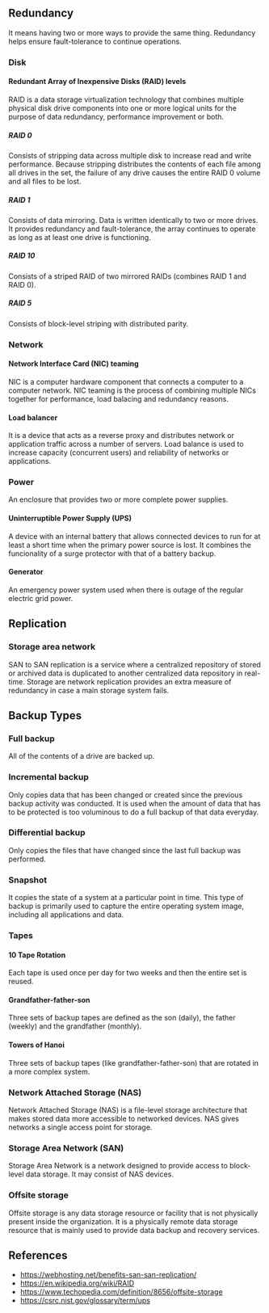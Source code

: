 ## Redundancy
It means having two or more ways to provide the same thing. Redundancy helps ensure fault-tolerance to continue operations.
### Disk
#### Redundant Array of Inexpensive Disks (RAID) levels
RAID is a data storage virtualization technology that combines multiple physical disk drive components into one or more logical units for the purpose of data redundancy, performance improvement or both.
##### RAID 0
Consists of stripping data across multiple disk to increase read and write performance. Because stripping distributes the contents of each file among all drives in the set, the failure of any drive causes the entire RAID 0 volume and all files to be lost.
##### RAID 1
Consists of data mirroring. Data is written identically to two or more drives. It provides redundancy and fault-tolerance, the array continues to operate as long as at least one drive is functioning.
##### RAID 10
Consists of a striped RAID of two mirrored RAIDs (combines RAID 1 and RAID 0).
##### RAID 5
Consists of block-level striping with distributed parity.

### Network
#### Network Interface Card (NIC) teaming
NIC is a computer hardware component that connects a computer to a computer network. NIC teaming is the process of combining multiple NICs together for performance, load balacing and redundancy reasons.
#### Load balancer
It is a device that acts as a reverse proxy and distributes network or application traffic across a number of servers. Load balance is used to increase capacity (concurrent users) and reliability of networks or applications.

### Power
An enclosure that provides two or more complete power supplies.
#### Uninterruptible Power Supply (UPS)
A device with an internal battery that allows connected devices to run for at least a short time when the primary power source is lost. It combines the funcionality of a surge protector with that of a battery backup.
#### Generator
An emergency power system used when there is outage of the regular electric grid power.

## Replication
### Storage area network
SAN to SAN replication is a service where a centralized repository of stored or archived data is duplicated to another centralized data repository in real-time. Storage are network replication provides an extra measure of redundancy in case a main storage system fails.

## Backup Types
### Full backup
All of the contents of a drive are backed up.
### Incremental backup
Only copies data that has been changed or created since the previous backup activity was conducted. It is used when the amount of data that has to be protected is too voluminous to do a full backup of that data everyday.
### Differential backup
Only copies the files that have changed since the last full backup was performed.
### Snapshot
It copies the state of a system at a particular point in time. This type of backup is primarily used to capture the entire operating system image, including all applications and data.
### Tapes
#### 10 Tape Rotation
Each tape is used  once per day for two weeks and then the entire set is reused.
#### Grandfather-father-son
Three sets of backup tapes are defined as the son (daily), the father (weekly) and the grandfather (monthly).
#### Towers of Hanoi
Three sets of backup tapes (like grandfather-father-son) that are rotated in a more complex system.

### Network Attached Storage (NAS)
Network Attached Storage (NAS) is a file-level storage architecture that makes stored data more accessible to networked devices. NAS gives networks a single access point for storage.

### Storage Area Network (SAN)
Storage Area Network is a network designed to provide access to block-level data storage. It may consist of NAS devices.

### Offsite storage
Offsite storage is any data storage resource or facility that is not physically present inside the organization. It is a physically remote data storage resource that is mainly used to provide data backup and recovery services.

## References
- https://webhosting.net/benefits-san-san-replication/
- https://en.wikipedia.org/wiki/RAID
- https://www.techopedia.com/definition/8656/offsite-storage
- https://csrc.nist.gov/glossary/term/ups
